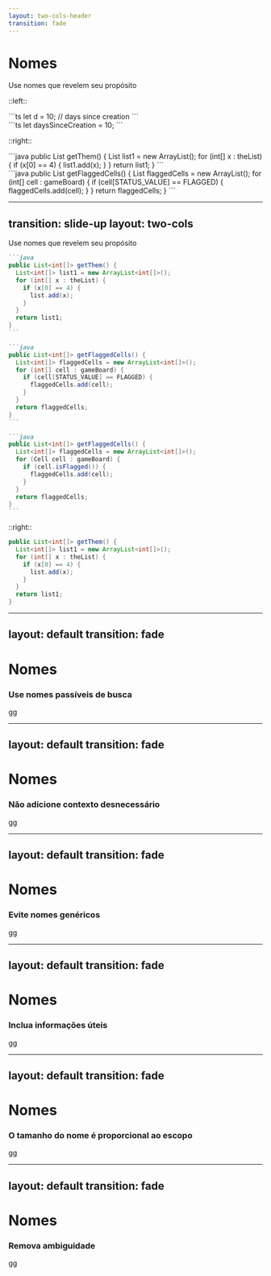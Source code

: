 ```yaml
---
layout: two-cols-header
transition: fade
---
```


# Nomes
Use nomes que revelem seu propósito

::left::


<div v-click class="w-80">
```ts
let d = 10; // days since creation
```
</div>
<div v-click class="w-80">
```ts
let daysSinceCreation = 10;
```
</div>

::right::

<div v-click>
```java
public List<int[]> getThem() {
  List<int[]> list1 = new ArrayList<int[]>();
  for (int[] x : theList) {
    if (x[0] == 4) {
      list1.add(x);
    }
  }
  return list1;
}
```
</div>


<div v-click>
```java
public List<int[]> getFlaggedCells() {
  List<int[]> flaggedCells = new ArrayList<int[]>();
  for (int[] cell : gameBoard) {
    if (cell[STATUS_VALUE] == FLAGGED) {
      flaggedCells.add(cell);
    }
  }
  return flaggedCells;
}
```
</div>

---
transition: slide-up
layout: two-cols
---

Use nomes que revelem seu propósito

````md magic-move
```java
public List<int[]> getThem() {
  List<int[]> list1 = new ArrayList<int[]>();
  for (int[] x : theList) {
    if (x[0] == 4) {
      list.add(x);
    }
  }
  return list1;
}
```

```java
public List<int[]> getFlaggedCells() {
  List<int[]> flaggedCells = new ArrayList<int[]>();
  for (int[] cell : gameBoard) {
    if (cell[STATUS_VALUE] == FLAGGED) {
      flaggedCells.add(cell);
    }
  }
  return flaggedCells;
}
```

```java
public List<int[]> getFlaggedCells() {
  List<int[]> flaggedCells = new ArrayList<int[]>();
  for (Cell cell : gameBoard) {
    if (cell.isFlagged()) {
      flaggedCells.add(cell);
    }
  }
  return flaggedCells;
}
```
````

::right::

<div class="mt-14 ml-4" v-click="4">

```java
public List<int[]> getThem() {
  List<int[]> list1 = new ArrayList<int[]>();
  for (int[] x : theList) {
    if (x[0] == 4) {
      list.add(x);
    }
  }
  return list1;
}
```

</div>

---
layout: default
transition: fade
---

# Nomes

### Use nomes passíveis de busca

gg

---
layout: default
transition: fade
---

# Nomes

### Não adicione contexto desnecessário

gg

---
layout: default
transition: fade
---

# Nomes

### Evite nomes genéricos

gg

---
layout: default
transition: fade
---

# Nomes

### Inclua informações úteis

gg

---
layout: default
transition: fade
---

# Nomes

### O tamanho do nome é proporcional ao escopo

gg

---
layout: default
transition: fade
---

# Nomes

### Remova ambiguidade

gg